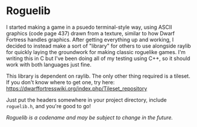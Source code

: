 # Roguelib

I started making a game in a psuedo terminal-style way, using ASCII graphics (code page 437) drawn from a texture, similar to how Dwarf Fortress handles graphics. After getting everything up and working, I decided to instead make a sort of "library" for others to use alongside raylib for quickly laying the groundwork for making classic roguelike games. I'm writing this in C but I've been doing all of my testing using C++, so it should work with both languages just fine.

This library is dependent on raylib. The only other thing required is a tileset. If you don't know where to get one, try here: https://dwarffortresswiki.org/index.php/Tileset_repository

Just put the headers somewhere in your project directory, include `roguelib.h`, and you're good to go!

*Roguelib is a codename and may be subject to change in the future.*
